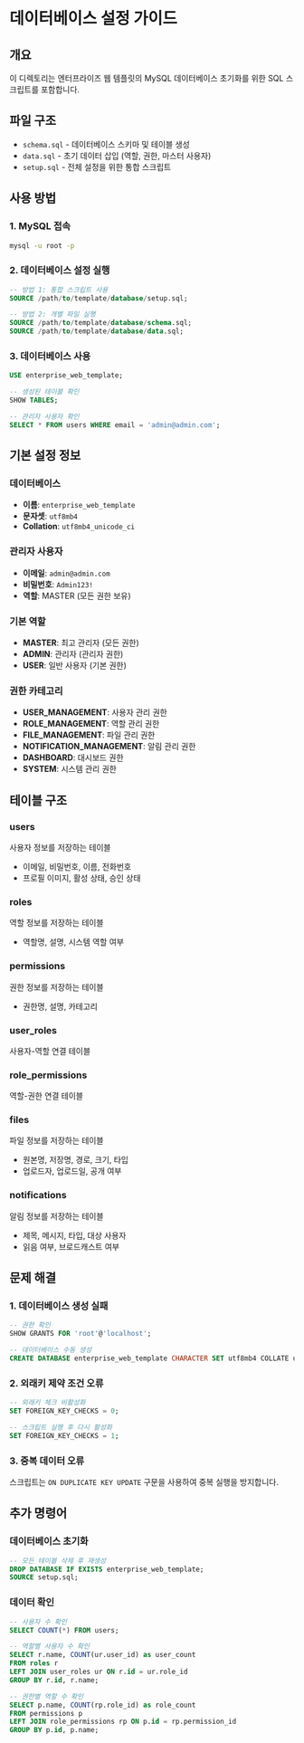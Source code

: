 # 데이터베이스 설정 가이드

## 개요
이 디렉토리는 엔터프라이즈 웹 템플릿의 MySQL 데이터베이스 초기화를 위한 SQL 스크립트를 포함합니다.

## 파일 구조
- `schema.sql` - 데이터베이스 스키마 및 테이블 생성
- `data.sql` - 초기 데이터 삽입 (역할, 권한, 마스터 사용자)
- `setup.sql` - 전체 설정을 위한 통합 스크립트

## 사용 방법

### 1. MySQL 접속
```bash
mysql -u root -p
```

### 2. 데이터베이스 설정 실행
```sql
-- 방법 1: 통합 스크립트 사용
SOURCE /path/to/template/database/setup.sql;

-- 방법 2: 개별 파일 실행
SOURCE /path/to/template/database/schema.sql;
SOURCE /path/to/template/database/data.sql;
```

### 3. 데이터베이스 사용
```sql
USE enterprise_web_template;

-- 생성된 테이블 확인
SHOW TABLES;

-- 관리자 사용자 확인
SELECT * FROM users WHERE email = 'admin@admin.com';
```

## 기본 설정 정보

### 데이터베이스
- **이름**: `enterprise_web_template`
- **문자셋**: `utf8mb4`
- **Collation**: `utf8mb4_unicode_ci`

### 관리자 사용자
- **이메일**: `admin@admin.com`
- **비밀번호**: `Admin123!`
- **역할**: MASTER (모든 권한 보유)

### 기본 역할
- **MASTER**: 최고 관리자 (모든 권한)
- **ADMIN**: 관리자 (관리자 권한)
- **USER**: 일반 사용자 (기본 권한)

### 권한 카테고리
- **USER_MANAGEMENT**: 사용자 관리 권한
- **ROLE_MANAGEMENT**: 역할 관리 권한
- **FILE_MANAGEMENT**: 파일 관리 권한
- **NOTIFICATION_MANAGEMENT**: 알림 관리 권한
- **DASHBOARD**: 대시보드 권한
- **SYSTEM**: 시스템 관리 권한

## 테이블 구조

### users
사용자 정보를 저장하는 테이블
- 이메일, 비밀번호, 이름, 전화번호
- 프로필 이미지, 활성 상태, 승인 상태

### roles
역할 정보를 저장하는 테이블
- 역할명, 설명, 시스템 역할 여부

### permissions
권한 정보를 저장하는 테이블
- 권한명, 설명, 카테고리

### user_roles
사용자-역할 연결 테이블

### role_permissions
역할-권한 연결 테이블

### files
파일 정보를 저장하는 테이블
- 원본명, 저장명, 경로, 크기, 타입
- 업로드자, 업로드일, 공개 여부

### notifications
알림 정보를 저장하는 테이블
- 제목, 메시지, 타입, 대상 사용자
- 읽음 여부, 브로드캐스트 여부

## 문제 해결

### 1. 데이터베이스 생성 실패
```sql
-- 권한 확인
SHOW GRANTS FOR 'root'@'localhost';

-- 데이터베이스 수동 생성
CREATE DATABASE enterprise_web_template CHARACTER SET utf8mb4 COLLATE utf8mb4_unicode_ci;
```

### 2. 외래키 제약 조건 오류
```sql
-- 외래키 체크 비활성화
SET FOREIGN_KEY_CHECKS = 0;

-- 스크립트 실행 후 다시 활성화
SET FOREIGN_KEY_CHECKS = 1;
```

### 3. 중복 데이터 오류
스크립트는 `ON DUPLICATE KEY UPDATE` 구문을 사용하여 중복 실행을 방지합니다.

## 추가 명령어

### 데이터베이스 초기화
```sql
-- 모든 테이블 삭제 후 재생성
DROP DATABASE IF EXISTS enterprise_web_template;
SOURCE setup.sql;
```

### 데이터 확인
```sql
-- 사용자 수 확인
SELECT COUNT(*) FROM users;

-- 역할별 사용자 수 확인
SELECT r.name, COUNT(ur.user_id) as user_count
FROM roles r
LEFT JOIN user_roles ur ON r.id = ur.role_id
GROUP BY r.id, r.name;

-- 권한별 역할 수 확인
SELECT p.name, COUNT(rp.role_id) as role_count
FROM permissions p
LEFT JOIN role_permissions rp ON p.id = rp.permission_id
GROUP BY p.id, p.name;
```